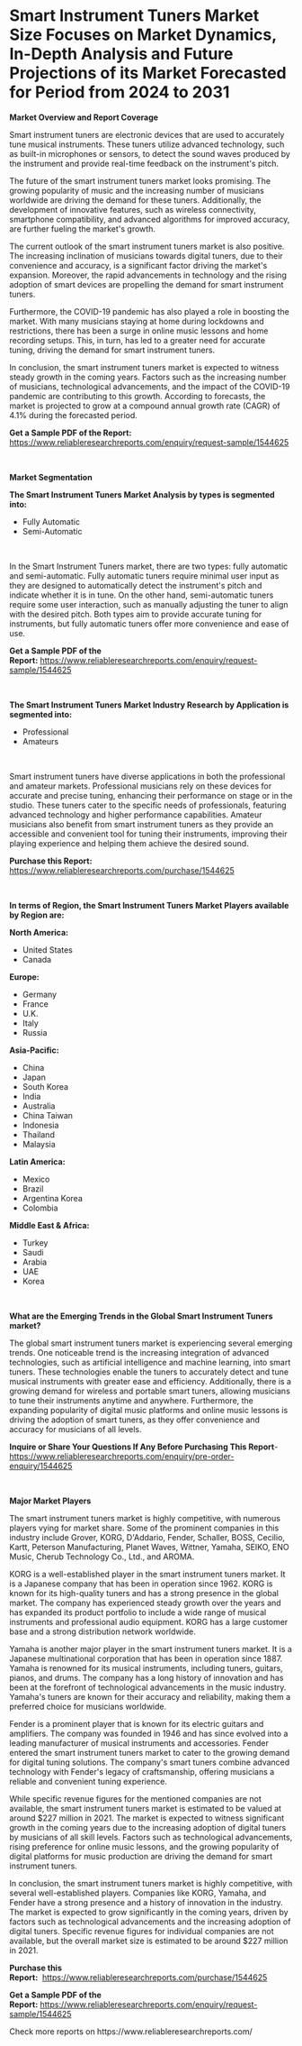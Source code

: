 <p><h1>Smart Instrument Tuners Market Size Focuses on Market Dynamics, In-Depth Analysis and Future Projections of its Market Forecasted for Period from 2024 to 2031</h1></p><p><strong>Market Overview and Report Coverage</strong></p>
<p><p>Smart instrument tuners are electronic devices that are used to accurately tune musical instruments. These tuners utilize advanced technology, such as built-in microphones or sensors, to detect the sound waves produced by the instrument and provide real-time feedback on the instrument's pitch.</p><p>The future of the smart instrument tuners market looks promising. The growing popularity of music and the increasing number of musicians worldwide are driving the demand for these tuners. Additionally, the development of innovative features, such as wireless connectivity, smartphone compatibility, and advanced algorithms for improved accuracy, are further fueling the market's growth.</p><p>The current outlook of the smart instrument tuners market is also positive. The increasing inclination of musicians towards digital tuners, due to their convenience and accuracy, is a significant factor driving the market's expansion. Moreover, the rapid advancements in technology and the rising adoption of smart devices are propelling the demand for smart instrument tuners.</p><p>Furthermore, the COVID-19 pandemic has also played a role in boosting the market. With many musicians staying at home during lockdowns and restrictions, there has been a surge in online music lessons and home recording setups. This, in turn, has led to a greater need for accurate tuning, driving the demand for smart instrument tuners.</p><p>In conclusion, the smart instrument tuners market is expected to witness steady growth in the coming years. Factors such as the increasing number of musicians, technological advancements, and the impact of the COVID-19 pandemic are contributing to this growth. According to forecasts, the market is projected to grow at a compound annual growth rate (CAGR) of 4.1% during the forecasted period.</p></p>
<p><strong>Get a Sample PDF of the Report:</strong> <a href="https://www.reliableresearchreports.com/enquiry/request-sample/1544625">https://www.reliableresearchreports.com/enquiry/request-sample/1544625</a></p>
<p>&nbsp;</p>
<p><strong>Market Segmentation</strong></p>
<p><strong>The Smart Instrument Tuners Market Analysis by types is segmented into:</strong></p>
<p><ul><li>Fully Automatic</li><li>Semi-Automatic</li></ul></p>
<p>&nbsp;</p>
<p><p>In the Smart Instrument Tuners market, there are two types: fully automatic and semi-automatic. Fully automatic tuners require minimal user input as they are designed to automatically detect the instrument's pitch and indicate whether it is in tune. On the other hand, semi-automatic tuners require some user interaction, such as manually adjusting the tuner to align with the desired pitch. Both types aim to provide accurate tuning for instruments, but fully automatic tuners offer more convenience and ease of use.</p></p>
<p><strong>Get a Sample PDF of the Report:</strong>&nbsp;<a href="https://www.reliableresearchreports.com/enquiry/request-sample/1544625">https://www.reliableresearchreports.com/enquiry/request-sample/1544625</a></p>
<p>&nbsp;</p>
<p><strong>The Smart Instrument Tuners Market Industry Research by Application is segmented into:</strong></p>
<p><ul><li>Professional</li><li>Amateurs</li></ul></p>
<p>&nbsp;</p>
<p><p>Smart instrument tuners have diverse applications in both the professional and amateur markets. Professional musicians rely on these devices for accurate and precise tuning, enhancing their performance on stage or in the studio. These tuners cater to the specific needs of professionals, featuring advanced technology and higher performance capabilities. Amateur musicians also benefit from smart instrument tuners as they provide an accessible and convenient tool for tuning their instruments, improving their playing experience and helping them achieve the desired sound.</p></p>
<p><strong>Purchase this Report:</strong>&nbsp; <a href="https://www.reliableresearchreports.com/purchase/1544625">https://www.reliableresearchreports.com/purchase/1544625</a></p>
<p>&nbsp;</p>
<p><strong>In terms of Region, the Smart Instrument Tuners Market Players available by Region are:</strong></p>
<p>
    <p> <strong> North America: </strong>
        <ul>
            <li>United States</li>
            <li>Canada</li>
        </ul>
        </p> 
    <p> <strong> Europe: </strong>
        <ul>
            <li>Germany</li>
            <li>France</li>
            <li>U.K.</li>
            <li>Italy</li>
            <li>Russia</li>
        </ul>
        </p> 
    <p> <strong> Asia-Pacific: </strong>
        <ul>
            <li>China</li>
            <li>Japan</li>
            <li>South Korea</li>
            <li>India</li>
            <li>Australia</li>
            <li>China Taiwan</li>
            <li>Indonesia</li>
            <li>Thailand</li>
            <li>Malaysia</li>
        </ul>
        </p> 
    <p> <strong> Latin America: </strong>
        <ul>
            <li>Mexico</li>
            <li>Brazil</li>
            <li>Argentina Korea</li>
            <li>Colombia</li>
        </ul>
        </p> 
    <p> <strong> Middle East & Africa: </strong>
        <ul>
            <li>Turkey</li>
            <li>Saudi</li>
            <li>Arabia</li>
            <li>UAE</li>
            <li>Korea</li>
        </ul>
    </p>
    </p>
<p>&nbsp;</p>
<p><strong>What are the Emerging Trends in the Global Smart Instrument Tuners market?</strong></p>
<p><p>The global smart instrument tuners market is experiencing several emerging trends. One noticeable trend is the increasing integration of advanced technologies, such as artificial intelligence and machine learning, into smart tuners. These technologies enable the tuners to accurately detect and tune musical instruments with greater ease and efficiency. Additionally, there is a growing demand for wireless and portable smart tuners, allowing musicians to tune their instruments anytime and anywhere. Furthermore, the expanding popularity of digital music platforms and online music lessons is driving the adoption of smart tuners, as they offer convenience and accuracy for musicians of all levels.</p></p>
<p><strong>Inquire or Share Your Questions If Any Before Purchasing This Report</strong>- <a href="https://www.reliableresearchreports.com/enquiry/pre-order-enquiry/1544625">https://www.reliableresearchreports.com/enquiry/pre-order-enquiry/1544625</a></p>
<p>&nbsp;</p>
<p><strong>Major Market Players</strong></p>
<p><p>The smart instrument tuners market is highly competitive, with numerous players vying for market share. Some of the prominent companies in this industry include Grover, KORG, D'Addario, Fender, Schaller, BOSS, Cecilio, Kartt, Peterson Manufacturing, Planet Waves, Wittner, Yamaha, SEIKO, ENO Music, Cherub Technology Co., Ltd., and AROMA.</p><p>KORG is a well-established player in the smart instrument tuners market. It is a Japanese company that has been in operation since 1962. KORG is known for its high-quality tuners and has a strong presence in the global market. The company has experienced steady growth over the years and has expanded its product portfolio to include a wide range of musical instruments and professional audio equipment. KORG has a large customer base and a strong distribution network worldwide.</p><p>Yamaha is another major player in the smart instrument tuners market. It is a Japanese multinational corporation that has been in operation since 1887. Yamaha is renowned for its musical instruments, including tuners, guitars, pianos, and drums. The company has a long history of innovation and has been at the forefront of technological advancements in the music industry. Yamaha's tuners are known for their accuracy and reliability, making them a preferred choice for musicians worldwide.</p><p>Fender is a prominent player that is known for its electric guitars and amplifiers. The company was founded in 1946 and has since evolved into a leading manufacturer of musical instruments and accessories. Fender entered the smart instrument tuners market to cater to the growing demand for digital tuning solutions. The company's smart tuners combine advanced technology with Fender's legacy of craftsmanship, offering musicians a reliable and convenient tuning experience.</p><p>While specific revenue figures for the mentioned companies are not available, the smart instrument tuners market is estimated to be valued at around $227 million in 2021. The market is expected to witness significant growth in the coming years due to the increasing adoption of digital tuners by musicians of all skill levels. Factors such as technological advancements, rising preference for online music lessons, and the growing popularity of digital platforms for music production are driving the demand for smart instrument tuners.</p><p>In conclusion, the smart instrument tuners market is highly competitive, with several well-established players. Companies like KORG, Yamaha, and Fender have a strong presence and a history of innovation in the industry. The market is expected to grow significantly in the coming years, driven by factors such as technological advancements and the increasing adoption of digital tuners. Specific revenue figures for individual companies are not available, but the overall market size is estimated to be around $227 million in 2021.</p></p>
<p><strong>Purchase this Report:</strong>&nbsp;&nbsp;<a href="https://www.reliableresearchreports.com/purchase/1544625">https://www.reliableresearchreports.com/purchase/1544625</a></p>
<p></p>
<p><strong>Get a Sample PDF of the Report:</strong>&nbsp;<a href="https://www.reliableresearchreports.com/enquiry/request-sample/1544625">https://www.reliableresearchreports.com/enquiry/request-sample/1544625</a></p>
<p>Check more reports on https://www.reliableresearchreports.com/</p>